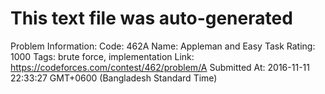 # This text file was auto-generated

Problem Information:
Code: 462A
Name: Appleman and Easy Task
Rating: 1000
Tags: brute force, implementation
Link: https://codeforces.com/contest/462/problem/A
Submitted At: 2016-11-11 22:33:27 GMT+0600 (Bangladesh Standard Time)